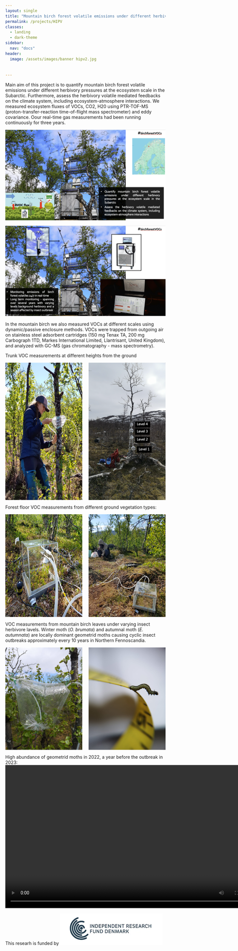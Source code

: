 ```yaml
---
layout: single
title: "Mountain birch forest volatile emissions under different herbivory pressures at the ecosystem scale in the Subarctic"
permalink: /projects/HIPV
classes:
  - landing
  - dark-theme
sidebar:
  nav: "docs"
header:
  image: /assets/images/banner hipv2.jpg

  
---
```


Main aim of this project is to quantify mountain birch forest volatile emissions under different herbivory pressures at the ecosystem scale in the Subarctic. Furthermore, assess the herbivory volatile mediated feedbacks on the climate system, including ecosystem-atmosphere interactions. We measured ecosystem fluxes of VOCs, CO2, H20 using 
PTR-TOF-MS (proton-transfer-reaction time-of-flight mass spectrometer) and eddy covariance. Oour real-time gas measurements had been running continuously for three years. 

![alt text](/assets/images/hipv1.png)

![alt text](/assets/images/hipv2.png)

 
In the mountain birch we also measured VOCs at different scales using dynamic/passive enclosure methods. VOCs were trapped from outgoing air on stainless steel adsorbent cartridges (150 mg Tenax TA, 200 mg Carbograph 1TD, Markes International Limited, Llantrisant, United Kingdom), and analyzed with GC-MS (gas chromatography - mass spectrometry). 


Trunk VOC measurements at different heights from the ground
<div style="display: flex; justify-content: space-between; gap: 10px;">
  <img src="/assets/images/trunk.jpeg" alt="Trunk Measurement 1" style="width: 48%;">
  <img src="/assets/images/trunk2.png" alt="Trunk Measurement 2" style="width: 48%;">
</div>



Forest floor VOC measurements from different ground vegetation types:
<div style="display: flex; justify-content: space-between; gap: 10px;">
  <img src="/assets/images/chamber 1.jpeg" alt="Chamber 1" style="width: 48%;">
  <img src="/assets/images/chamber2.jpeg" alt="Chamber 2" style="width: 48%;">
</div>

VOC measurements from mountain birch leaves under varying insect herbivore lavels. Winter moth (*O. brumata*) and autumnal moth (*E. autumnata*) are locally dominant geometrid moths causing cyclic insect outbreaks approximately every 10 years in Northern Fennoscandia. 
<div style="display: flex; justify-content: space-between; gap: 10px;">
  <img src="../../assets/images/leaf3.jpeg" alt="Leaf 3" style="width: 48%;">
  <img src="../../assets/images/leaf4.jpeg" alt="Leaf 4" style="width: 48%;">
</div>


High abundance of geometrid moths in 2022, a year before the outbreak in 2023:
<video width="800" height="450" controls>
  <source src="/assets/images/2022-10-03 14.34.55.mp4" type="video/mp4">
  Your browser does not support the video tag.
</video>

This researh is funded by ![alt text](/assets/images/dff.png)
